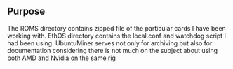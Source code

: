 ## Purpose

The ROMS directory contains zipped file of the particular cards I have been working with.
EthOS directory contains the local.conf and watchdog script I had been using.
UbuntuMiner serves not only for archiving but also for documentation considering there is not
much on the subject about using both AMD and Nvidia on the same rig 
